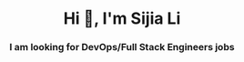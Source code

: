 <h1 align="center">Hi 👋, I'm Sijia Li</h1>
<h3 align="center">I am looking for DevOps/Full Stack Engineers jobs</h3>

